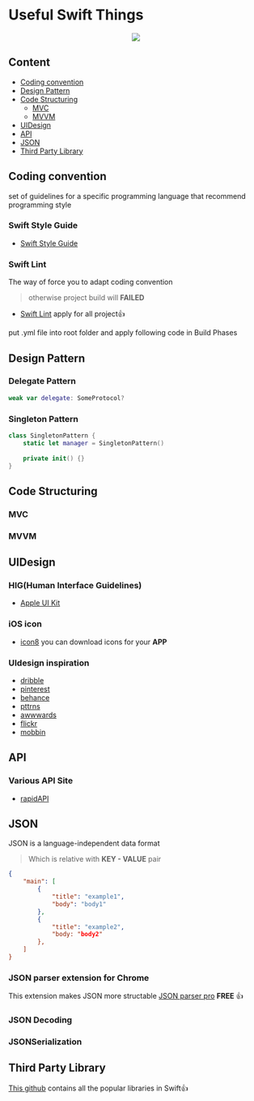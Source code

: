 # Useful Swift Things

<div align="center">
    <img src="https://github.com/jphong1111/Useful_Swift/blob/main/swift.jpeg">
</div>

## Content
- [Coding convention](#Coding-convention)
- [Design Pattern](#Design-Pattern)
- [Code Structuring](#Code-Structuring)
    - [MVC](#MVC)
    - [MVVM](#MVVM)
- [UIDesign](#UIDesign)
- [API](#API)	
- [JSON](#JSON)
- [Third Party Library](#Third-Party-Library)



## Coding convention
set of guidelines for a specific programming language that recommend programming style

### Swift Style Guide

- [Swift Style Guide](https://github.com/linkedin/swift-style-guide)

### Swift Lint
The way of force you to adapt coding convention 
>otherwise project build will **FAILED**
- [Swift Lint](https://github.com/realm/SwiftLint) apply for all project:+1:

put .yml file into root folder and apply following code in Build Phases

## Design Pattern

### Delegate Pattern

```swift
weak var delegate: SomeProtocol?
```

### Singleton Pattern


```swift
class SingletonPattern {
    static let manager = SingletonPattern()
    
    private init() {}
}
```
## Code Structuring

### MVC

### MVVM

## UIDesign

### HIG(Human Interface Guidelines)
- [Apple UI Kit](https://developer.apple.com/documentation/uikit)

### iOS icon 

- [icon8](https://icons8.com/) you can download icons for your **APP**

### UIdesign inspiration

- [dribble](https://dribbble.com/)
- [pinterest](https://pinterest.com/)
- [behance](https://www.behance.net/)
- [pttrns](https://pttrns.com/)
- [awwwards](https://www.awwwards.com/)
- [flickr](http://www.flickr.com/)
- [mobbin](https://mobbin.design/)



## API

### Various API Site
- [rapidAPI](www.rapidapi.com)

## JSON
JSON is a language-independent data format
> Which is relative with **KEY - VALUE** pair
```json
{
    "main": [
        {
            "title": "example1",
            "body": "body1"
        },
        {
            "title": "example2",
            "body: "body2"
        },
    ]
}
```
### JSON parser extension for Chrome
This extension makes JSON more structable
[JSON parser pro](https://chrome.google.com/webstore/detail/json-viewer-pro/eifflpmocdbdmepbjaopkkhbfmdgijcc) **FREE** :+1:

### JSON Decoding

### JSONSerialization


## Third Party Library
[This github](https://github.com/vsouza/awesome-ios) contains all the popular libraries in Swift:+1:
